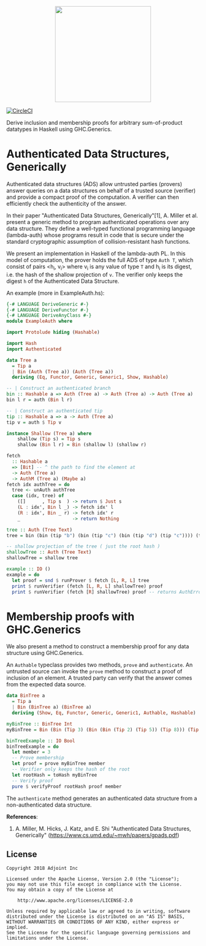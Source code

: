 <p align="center">
  <a href="http://www.adjoint.io"><img src="https://www.adjoint.io/images/logo-small.png" width="250"/></a>
</p>

[![CircleCI](https://circleci.com/gh/adjoint-io/auth-adt.svg?style=svg&circle-token=ab946f8d110bbc5e7fe0550d05d414a1fcbcedb0)](https://circleci.com/gh/adjoint-io/auth-adt)

Derive inclusion and membership proofs for arbitrary sum-of-product datatypes
in Haskell using GHC.Generics.

Authenticated Data Structures, Generically
=========================================

Authenticated data structures (ADS) allow untrusted parties (provers) answer queries on a data
structures on behalf of a trusted source (verifier) and provide a compact proof of the computation.
A verifier can then efficiently check the authenticity of the answer.

In their paper "Authenticated Data Structures, Generically"[1], A. Miller et al. present a generic
method to program authenticated operations over any data structure.
They define a well-typed functional programming language (lambda-auth) whose programs result in code
that is secure under the standard cryptographic assumption of collision-resistant hash functions.

We present an implementation in Haskell of the lambda-auth PL. In this model of computation,
the prover holds the full ADS of type `Auth T`, which consist of pairs <h<sub>i</sub>, v<sub>i</sub>>
where v<sub>i</sub> is any value of type `T` and h<sub>i</sub> is its digest, i.e. the hash of the
shallow projection of `v`. The verifier only keeps the digest `h` of the Authenticated Data Structure.


An example (more in ExampleAuth.hs):
```haskell
{-# LANGUAGE DeriveGeneric #-}
{-# LANGUAGE DeriveFunctor #-}
{-# LANGUAGE DeriveAnyClass #-}
module ExampleAuth where

import Protolude hiding (Hashable)

import Hash
import Authenticated

data Tree a
  = Tip a
  | Bin (Auth (Tree a)) (Auth (Tree a))
  deriving (Eq, Functor, Generic, Generic1, Show, Hashable)

-- | Construct an authenticated branch
bin :: Hashable a => Auth (Tree a) -> Auth (Tree a) -> Auth (Tree a)
bin l r = auth (Bin l r)

-- | Construct an authenticated tip
tip :: Hashable a => a -> Auth (Tree a)
tip v = auth $ Tip v

instance Shallow (Tree a) where
    shallow (Tip s) = Tip s
    shallow (Bin l r) = Bin (shallow l) (shallow r)

fetch
  :: Hashable a
  => [Bit] -- ^ the path to find the element at
  -> Auth (Tree a)
  -> AuthM (Tree a) (Maybe a)
fetch idx authTree = do
  tree <- unAuth authTree
  case (idx, tree) of
    ([]      , Tip s  ) -> return $ Just s
    (L : idx', Bin l _) -> fetch idx' l
    (R : idx', Bin _ r) -> fetch idx' r
    _                   -> return Nothing

tree :: Auth (Tree Text)
tree = bin (bin (tip "b") (bin (tip "c") (bin (tip "d") (tip "c")))) (tip "a")

-- shallow projection of the tree ( just the root hash )
shallowTree :: Auth (Tree Text)
shallowTree = shallow tree

example :: IO ()
example = do
  let proof = snd $ runProver $ fetch [L, R, L] tree
  print $ runVerifier (fetch [L, R, L] shallowTree) proof
  print $ runVerifier (fetch [R] shallowTree) proof -- returns AuthError because hashes don't match


```

Membership proofs with GHC.Generics
===================================

We also present a method to construct a membership proof for any data structure using GHC.Generics.

An `Authable` typeclass provides two methods, `prove` and `authenticate`.
An untrusted source can invoke the `prove` method to construct a proof of inclusion of an element.
A trusted party can verify that the answer comes from the expected data source.

```haskell
data BinTree a
  = Tip a
  | Bin (BinTree a) (BinTree a)
  deriving (Show, Eq, Functor, Generic, Generic1, Authable, Hashable)

myBinTree :: BinTree Int
myBinTree = Bin (Bin (Tip 3) (Bin (Bin (Tip 2) (Tip 5)) (Tip 8))) (Tip 1)

binTreeExample :: IO Bool
binTreeExample = do
  let member = 3
  -- Prove membership
  let proof = prove myBinTree member
  -- Verifier only keeps the hash of the root
  let rootHash = toHash myBinTree
  -- Verify proof
  pure $ verifyProof rootHash proof member
```

The `authenticate` method generates an authenticated data structure from a non-authenticated data structure.













**References**:
1. A. Miller, M. Hicks, J. Katz, and E. Shi "Authenticated Data Structures, Generically" (https://www.cs.umd.edu/~mwh/papers/gpads.pdf)


License
-------

```
Copyright 2018 Adjoint Inc

Licensed under the Apache License, Version 2.0 (the "License");
you may not use this file except in compliance with the License.
You may obtain a copy of the License at

    http://www.apache.org/licenses/LICENSE-2.0

Unless required by applicable law or agreed to in writing, software
distributed under the License is distributed on an "AS IS" BASIS,
WITHOUT WARRANTIES OR CONDITIONS OF ANY KIND, either express or implied.
See the License for the specific language governing permissions and
limitations under the License.
```
